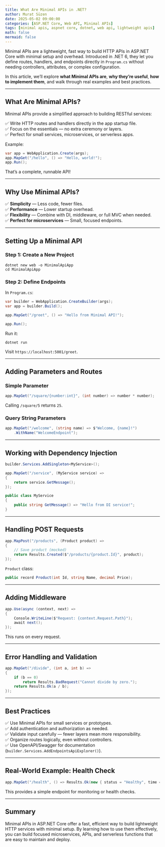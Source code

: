 ```yaml
---
title: What Are Minimal APIs in .NET?
author: Murat Süzen
date: 2025-05-02 09:00:00
categories: [ASP.NET Core, Web API, Minimal APIs]
tags: [minimal apis, aspnet core, dotnet, web api, lightweight apis]
math: false
mermaid: false
---
```


Minimal APIs are a lightweight, fast way to build HTTP APIs in ASP.NET Core with minimal setup and overhead. Introduced in .NET 6, they let you define routes, handlers, and endpoints directly in `Program.cs` without needing controllers, attributes, or complex configuration.

In this article, we’ll explore **what Minimal APIs are**, **why they’re useful**, **how to implement them**, and walk through real examples and best practices.

---

## What Are Minimal APIs?

Minimal APIs provide a simplified approach to building RESTful services:

✅ Write HTTP routes and handlers directly in the app startup file.  
✅ Focus on the essentials — no extra ceremony or layers.  
✅ Perfect for small services, microservices, or serverless apps.

Example:

```csharp
var app = WebApplication.Create(args);
app.MapGet("/hello", () => "Hello, world!");
app.Run();
```

That’s a complete, runnable API!

---

## Why Use Minimal APIs?

✅ **Simplicity** — Less code, fewer files.  
✅ **Performance** — Lower startup overhead.  
✅ **Flexibility** — Combine with DI, middleware, or full MVC when needed.  
✅ **Perfect for microservices** — Small, focused endpoints.

---

## Setting Up a Minimal API

### Step 1: Create a New Project

```
dotnet new web -o MinimalApiApp
cd MinimalApiApp
```

### Step 2: Define Endpoints

In `Program.cs`:

```csharp
var builder = WebApplication.CreateBuilder(args);
var app = builder.Build();

app.MapGet("/greet", () => "Hello from Minimal API!");

app.Run();
```

Run it:

```
dotnet run
```

Visit `https://localhost:5001/greet`.

---

## Adding Parameters and Routes

### Simple Parameter

```csharp
app.MapGet("/square/{number:int}", (int number) => number * number);
```

Calling `/square/5` returns `25`.

### Query String Parameters

```csharp
app.MapGet("/welcome", (string name) => $"Welcome, {name}!")
    .WithName("WelcomeEndpoint");
```

---

## Working with Dependency Injection

```csharp
builder.Services.AddSingleton<MyService>();

app.MapGet("/service", (MyService service) =>
{
    return service.GetMessage();
});

public class MyService
{
    public string GetMessage() => "Hello from DI service!";
}
```

---

## Handling POST Requests

```csharp
app.MapPost("/products", (Product product) =>
{
    // Save product (mocked)
    return Results.Created($"/products/{product.Id}", product);
});
```

`Product` class:

```csharp
public record Product(int Id, string Name, decimal Price);
```

---

## Adding Middleware

```csharp
app.Use(async (context, next) =>
{
    Console.WriteLine($"Request: {context.Request.Path}");
    await next();
});
```

This runs on every request.

---

## Error Handling and Validation

```csharp
app.MapGet("/divide", (int a, int b) =>
{
    if (b == 0)
        return Results.BadRequest("Cannot divide by zero.");
    return Results.Ok(a / b);
});
```

---

## Best Practices

✅ Use Minimal APIs for small services or prototypes.  
✅ Add authentication and authorization as needed.  
✅ Validate input carefully — fewer layers mean more responsibility.  
✅ Organize routes logically, even without controllers.  
✅ Use OpenAPI/Swagger for documentation (`builder.Services.AddEndpointsApiExplorer()`).

---

## Real-World Example: Health Check

```csharp
app.MapGet("/health", () => Results.Ok(new { status = "Healthy", time = DateTime.UtcNow }));
```

This provides a simple endpoint for monitoring or health checks.

---

## Summary

Minimal APIs in ASP.NET Core offer a fast, efficient way to build lightweight HTTP services with minimal setup. By learning how to use them effectively, you can build focused microservices, APIs, and serverless functions that are easy to maintain and deploy.
